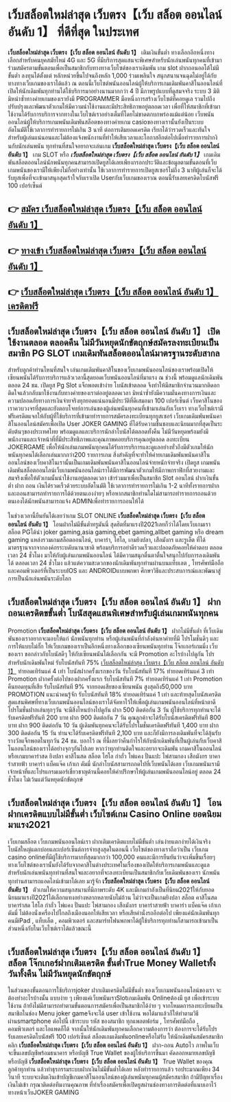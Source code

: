 # เว็บสล็อตใหม่ล่าสุด เว็บตรง【เว็บ สล็อต ออนไลน์ อันดับ 1】  ที่ดีที่สุด ในประเทศ

**เว็บสล็อตใหม่ล่าสุด เว็บตรง【เว็บ สล็อต ออนไลน์ อันดับ 1】** เติมเงินขั้นต่ำ  ทางเลือกอีกหนึ่งทางเลือกสำหรับคนยุคสมัยใหม่ 4G และ 5G ที่มีบริการสุดแสนจะพิเศษสำหรับนักเล่นพนันทุกคนที่เข้ามาร่วมสมัครตามขั้นตอนเพื่อเป็นสมาชิกกับทางทางเว็บไซต์ของเราเดิมพัน เกม slot  ฝากถอนออโต้ไม่มีขั้นต่ำ ลงทุนได้ตั้งแต่ หลักหน่วยขึ้นไปจนถึงหลัก 1,000 ร่วมเพลินใจ สนุกสนานจนฉุดไม่อยู่ได้กับทางทางเว็บเกมของเราได้แล้ว ณ ตอนนี้เว็บไซต์พนันออนไลน์ผู้ให้บริการเกมเดิมพันคาสิโนออนไลน์ที่เปิดให้นักเดิมพันทุกท่านได้ใช้บริการมาอย่างนานมากกว่า 4 ปี มีภาพรูปแบบที่ดูสมจจริง ระบบ 3 มิติ
มิหนำซ้ำทางค่ายเกมของเรายังมี  PROGRAMMER มือหนึ่งการสร้างเว็บไซต์ที่คอยดูเล  รวมไปถึงปรับปรุงและพัฒนาตัวเกมให้มีความน่าใช้งานและมีประสิทธิภาพอยู่ตลอดเวลา เพื่อที่ให้สมาชิกที่เข้ามาใช้งานได้รับการบริการจากทางในเว็บไซต์เราอย่างเต็มที่โดยไม่ขาดตกบกพร่องแม้แต่น้อย เว็บพนันออนไลน์ผู้ให้บริการเกมพนันเดิมพันสล็อตของทางค่ายเกม casioของทางเรานั้นยังเป็นระบบ อัตโนมัติใช้เวลาการทำรายการไม่เกิน 3 นาที ต่อการเติมยอดเครดิต เรียกได้ว่ารวดเร็วและทันใจสำหรับผู้เล่นแน่นอนและไม่ต้องแจ้งพนักงานที่ทำให้เสียเวลาและโอกาสอีกต่อไปเมื่อทำรายการฝากงินกับนักเล่นพนัน
ทุกท่านที่สนใจอยากจะเล่นเกม **เว็บสล็อตใหม่ล่าสุด เว็บตรง【เว็บ สล็อต ออนไลน์ อันดับ 1】** เกม SLOT  หรือ ***เว็บสล็อตใหม่ล่าสุด เว็บตรง【เว็บ สล็อต ออนไลน์ อันดับ 1】*** เกมเดิมพันสล็อตออนไลน์นักพนันทุกคนสามารถเปิดยูสได้เลยเพียงกรอกประวัติและข้อมูลตามขั้นตอนที่เว็บเกมพนันของเรามีให้เพียงไม่กี่อย่างเท่านั้น ใช้เวลาการทำรายการเปิดยูสเซอร์ไม่ถึง 3 นาทีผู้เล่นก็จะได้รับยูสเพื่อที่จะเข้ามาสนุกสุดเร้าใจกับเราเปิด Userกับเว็บเกมของเราณ ตอนนี้รับเลยเครดิตโบนัสฟรี 100 เปอร์เซ็นต์ 

## 👉 [สมัคร เว็บสล็อตใหม่ล่าสุด เว็บตรง【เว็บ สล็อต ออนไลน์ อันดับ 1】](https://archa888.com/)
## 👉 [ทางเข้า เว็บสล็อตใหม่ล่าสุด เว็บตรง【เว็บ สล็อต ออนไลน์ อันดับ 1】](https://archa888.com/)
## 👉 [เว็บสล็อตใหม่ล่าสุด เว็บตรง【เว็บ สล็อต ออนไลน์ อันดับ 1】 เครดิตฟรี](https://archa888.com/)

## เว็บสล็อตใหม่ล่าสุด เว็บตรง【เว็บ สล็อต ออนไลน์ อันดับ 1】 เปิดใช้งานตลอด ตลอดคืน ไม่มีวันหยุดนักขัตฤกษ์สมัครลงทะเบียนเป็นสมาชิก  PG SLOT เกมเดิมพันสล็อตออนไลน์มาตรฐานระดับสากล

สำหรับลูกค้าท่านไหนที่สนใจ เล่นเกมเดิมพันคาสิโนของเว็บเกมพนันออนไลน์ของเราพร้อมเปิดให้เซียนพนันได้รับการบริการแล้วเวลานี้สุดยอดเว็บพนันออนไลน์ที่มาแรง ณ ช่วงนี้ พร้อมดูแลนักเดิมพันตลอด 24 ชม. เปิดยูส  Pg Slot แจ็กพอตเข้าง่าย โบนัสเข้าตลอด จึงทำให้มีสมาชิกจำนวนมากติดอกติดใจแล้วกลับมาใช้งานกับทางค่ายของเราต่ออยู่ตลอดเวลา มิหนำซ้ำยังมีความมั่นคงทางการเงินและความปลอดภัยทางการเงินจ่ายจริงทุกยอดแน่นอนมีประวัติที่ดีเสมอมา 100 เปอร์เซ็นต์ เว็บคาสิโนของเราควบวงจรที่สุดและยังตอบโจทย์การเล่นของผู้เล่นพนันทุกคนที่เข้ามาเล่นกับเว็บเรา
ทางเว็บไซต์เรามีฟรีเครดิตแจกให้กับผู้ที่ใช้บริการที่เข้ามาทำรายการสมัครลงทะเบียนทุกยูสเซอร์ เว็บเกมเดิมพันพนันคาสิโนออนไลน์สมัครเพื่อเปิด User JOKER GAMING ที่ได้รับความชื่นชอบและนิยมมากที่สุดเป็นระดับต้นๆของประเทศไทย พร้อมดูแลและบริการนักล่าโบนัสได้ตลอดทั้งคืน ไม่มีวันหยุดพร้อมยังมีพนักงานและเจ้าหน้าที่ที่มีประสิทธิภาพและคุณภาพคอยบริการคุณอยู่ตลอด ลงทะเบียน JOKERGAME เพื่อให้นักเล่นเกมพนันทุกคนได้รับการบริการและดูแลอย่างทั่วถึงมีตัวเกมให้นักพนันทุกคนได้เลือกเล่นมากกว่า200 รายการเกม
สิ่งสำคัญที่จะทำให้ค่ายเกมเดิมพันพนันคาสิโนออนไลน์ของเว็บคาสิโนเรานั้นเป็นเกมเดิมพันพนันคาสิโนออนไลน์จ่ายหนักจ่ายจริง เปิดยูส  เกมพนันเดิมพันสล็อตออนไลน์เว็บเกมพนันออนไลน์เราได้มีการพัฒนาตัวเกมให้มีภาพกราฟิกที่สวยงามและสมจริงเพื่อให้ตัวเกมนั้นน่าใช้งานอยู่ตลอดเวลา เข้าร่วมมาเพื่อเป็นสมาชิก Slot ออนไลน์ ฝากเงินขั้นต่ำ ฝาก ถอน เงินได้รวดเร็วด้วยระบบอัตโนมัติ ใช้เวลาการทำรายการไม่เกิน 1-2 นาทีทั้งรายการฝากและถอนสามารถทำรายการได้ด้วยตนเองง่ายๆ หรือหากสมาชิกท่านใดไม่สามารถทำรายการถอนด้วยตนเองได้นักพนันสามารถแจ้ง ADMINเพื่อทำรายการถอนให้ได้

ในช่วงเวลานี้ยืนยันได้เลยว่าเกม SLOT ONLINE  **เว็บสล็อตใหม่ล่าสุด เว็บตรง【เว็บ สล็อต ออนไลน์ อันดับ 1】** โอนฝากไม่มีขั้นต่ำทรูมันนี่ สุดฮิตที่มาแรงปี2021เลยก็ว่าได้โดยเว็บเกมเรา สล็อต PGได้นำ  joker gaming,asia gaming,ebet gaming,allbet gaming หรือ dream gaming แหล่งรวมเกมสล็อตออนไลน์, บาคาร่า, ไฮโล, เกมยิงปลา, เสือมังกร และรูเล็ต ที่ได้มาตรฐานจากจากองค์กรระบดับนานาชาติ พร้อมบริการอย่าดีรวดเร็วและปลอดภัยคอยให้คำตอบ ตลอดเวลา 24 ชั่วโมง มาให้กับผู้เล่นเกมพนันออนไลน์ ได้มีความสนุกตื่นตาตื่นใจสนุกไปกับการลงเดิมพัน ได้ ตลอดเวลา 24 ชั่วโมง แล้วแต่ความสะดวกของนักเดิมพันทุกท่านผ่านบนแท็บเลต , โทรศัพท์มือถือ และคอมพิวเตอร์ที่เป็นระบบIOS และ ANDROIDแบบพกพา ศึกษาวิธีและประสบการณ์และพัฒนาสู่การเป็นนักเล่นพนันระดับโลก

## เว็บสล็อตใหม่ล่าสุด เว็บตรง【เว็บ สล็อต ออนไลน์ อันดับ 1】 ฝากถอนเครดิตขขั้นต่ำ โบนัสสุดแสนพิเศษสำหรับผู้เล่นเกมพนันทุกคน

 Promotion  **เว็บสล็อตใหม่ล่าสุด เว็บตรง【เว็บ สล็อต ออนไลน์ อันดับ 1】** ฝากไม่มีขั้นต่ำ ที่เว็บเดิมพันของเราอยากจะมอบให้แก่  นักพนันทุกท่าน หรือผู้เล่นพนันที่กำลังค้นหาค่ายที่มี โปรโมชั่นดีๆ และการให้แบบไม่กั๊ก ให้เว็บเกมของเราเป็นอีกหนึ่งทางเลือกของเซียนพนันทุกท่าน โจ๊กเกอร์เกมมิ่ง เว็บของเรา ขอกล่าวกับโบนัสดีๆ ให้กับเซียนพนันได้เลือกกัน จะมี Promotion อะไรบ้างไปดูกัน
โปรสำหรับนักเดิมพันใหม่ รับโบนัสทันที 75% [เว็บสล็อตใหม่ล่าสุด เว็บตรง【เว็บ สล็อต ออนไลน์ อันดับ 1】](https://archa888.com/) ทำยอดเทิร์นแค่ 4 เท่า
โบนัสฝากครั้งแรกของวัน รับโบนัสทันที 17% ทำยอดเทิร์นแค่ 3 เท่า
 Promotion ฝากครั้งต่อไปของฝากครั้งแรก รับโบนัสทันที 7% ทำยอดเทิร์นแค่ 1 เท่า
 Promotion คืนยอดทุนที่เสีย รับโบนัสทันที 9% จากยอดเสียของเซียนพนัน สูงสุดถึง50,000 บาท
 PROMOTION แนะนำคนรู้จัก รับโบนัสทันที 18% ทำยอดเทิร์นแค่ 1 เท่า
และท้ายสุดโบนัสเครดิตสุดแสนพิศษที่ทางเว็บเกมพนันออนไลน์ของเราได้จัดหาไว้ให้เพื่อผู้เล่นเกมพนันออนไลน์ที่หน้าตาดี โปรโมชั่นฝากเล่นทุกๆวัน จะมีสิ่งไหนบ้างไปดูกัน
ฝาก 500 ติดต่อกัน 3 วัน ผู้ใช้บริการทุกท่านจะได้รับเครดิตฟรีทันที 200 บาท
ฝาก 900 ติดต่อกัน 7 วัน คุณลูกค้าจะได้รับโบนัสเครดิตฟรีทันที 800 บาท
ฝาก 900 ติดต่อกัน 10 วัน ผู้เดิมพันทุกคนจะได้รับโปรโมชั่นเครดิตฟรีทันที 1,400 บาท
ฝาก 300 ติดต่อกัน 15 วัน ท่านจะได้รับเครดิตฟรีทันที 2,100 บาท
และก็ยังมีการลงเดิมพันที่จะได้ลุ้นรับรางวัลแจ็กพอตในทุกวัน 24 ชม. บอกไว้ ณ ที่นี้เลยว่าคืนกำไรให้กับนักเดิมพันที่เป็นผู้เล่นกับเว็บคาสิโนออนไลน์ของเราได้อย่างจุกๆกันไปเลย หากว่าทุกท่านติดใจและอยากจะเดิมพัน เกมคาสิโนออนไลน์ หรือเกมบาคาร่าสด ยิงปลา คาสิโนสด สล็อต ไฮโล กำถั่ว ไพ่แคง ปั่นแปะ ไพ่สามกอง เสือมังกร บาคาร่าสายฟ้า บาคาร่า แบ็คแจ๊ค เก้าเก ดัมมี่ นักล่าโบนัสสามารถกดไปที่เว็บพนันได้เลย เว็บเกมพนันเรามีเจ้าหน้าที่และโปรแกรมเมอร์เชี่ยวชาญด้านนี้คอยให้คำปรึกษาให้ผู้เล่นเกมพนันออนไลน์อยู่ ตลอด 24 ชั่วโมง ไม่เว้นแต่วันหยุดนักขัตฤกษ์

## เว็บสล็อตใหม่ล่าสุด เว็บตรง【เว็บ สล็อต ออนไลน์ อันดับ 1】 โอนฝากเครดิตแบบไม่มีขั้นต่ำ  เว็บไซต์เกม  Casino Online ยอดนิยมมาแรง2021

เว็บเกมสล็อต เว็บเกมพนันออนไลน์เรา ฝากเติมเครดิตแบบไม่มีขั้นต่ำ เล่นง่ายแตกง่ายได้เงินจริง โบนัสใหญ่แตกบ่อยและเปอร์เซ็นต์การจ่ายสูงสุดในตอนนี้ เว็บไซต์ของทางเราถือว่าเป็น เว็บเกม casino onlineที่มีผู้ใช้บริการมากที่สุดมากกว่า 100,000 คนและมีการยืนยันว่าจะเพิ่มขึ้นเรื่อยๆ ทางเว็บไซต์ของเรานั้นยังได้รับจากคาสิโนต่างประเทศในเรื่องของเปิดให้บริการเกมพนันและดูแล สำหรับนักเล่นพนันทุกท่านที่สนใจและอยากที่จะลงทะเบียนเป็นสมาชิกกับเว็บเดิมพันของเรา นักพนันทุกท่านสามารถแอดไลน์เข้ามาได้เลย
	มารู้จัก **เว็บสล็อตใหม่ล่าสุด เว็บตรง【เว็บ สล็อต ออนไลน์ อันดับ 1】** ตัวเกมให้ความสนุกสนานที่มีภาพระดับ 4K และมีเกมกำลังเป็นที่นิยม2021ให้กับยอดนิยมมาแรงปี2021ได้เลือกแทงอย่างหลากหลายนับไม่ถ้วน  ไม่ว่าจะเป็นเกมยิงปลา สล็อต คาสิโนสด บาคาร่าสด ไฮโล กำถั่ว ไพ่แคง ปั่นแปะ ไพ่สามกอง เสือมังกร บาคาร่าสายฟ้า บาคาร่า แบ็คแจ๊ค เก้าเก ดัมมี่ ไม่ต้องนั่งเครื่องไปไกลถึงเมืองนอกให้เสียเวลา หรือเสียค่านั่งรถอีกต่อไป เพียงแค่นักเดิมพันทุกคนมีiPad , แท็บเล็ต , คอมพิวเตอร์ และสมาร์ทโฟนพกพาได้ผู้ใช้บริการทุกท่านก็สามารถเข้ามาเป็นส่วนหนึ่งกับในเว็บไซต์เราได้แล้วขณะนี้

## เว็บสล็อตใหม่ล่าสุด เว็บตรง【เว็บ สล็อต ออนไลน์ อันดับ 1】 สล็อต โจ๊กเกอร์ฝากเติมเครดิต ขั้นต่ำTrue Money Walletทั้งวันทั้งคืน ไม่มีวันหยุดนักขัตฤกษ์

ในส่วนของขั้นตอนการใช้บริการjoker ฝากเติมเครดิตไม่มีขั้นต่ำ ของเว็บเกมพนันออนไลน์ของเรา จะต้องทำอะไรบ้างนั้น แบบง่าย ๆ เพียงแค่เว็บพนันเราSlotเกมเดิมพัน Onlineต้องมี ยูส เพื่อเข้าระบบใช้งาน ถ้ายังไม่มีสามารถทำตามขั้นตอนการสมัครเพื่อเป็นสมาชิกได้ง่าย ๆ จากโหมดการลงทะเบียนเป็นสมาชิกในช่อง Menu joker gameจึงจะได้ user เข้าใช้งาน พอได้มาแล้วก็ให้ทำตามวิธีผ่านsmartphone ต่อไปนี้
เข้าระบบ รหัส  ของสมาชิก ทุกแพลตฟอร์ม , โทรศัพท์มือถือ , คอมพิวเตอร์ และไอแพดก็ได้
จากนั้นให้นักเดิมพันทุกคนเลือกความต้องการว่า ต้องการจะได้รับโปร รับเลยเครดิตโบนัสฟรี 100 เปอร์เซ็นต์  สล็อตเกมเดิมพันonlineหรือไม่รับ
ให้นักเดิมพันสมัครสมาชิก คลิก **เว็บสล็อตใหม่ล่าสุด เว็บตรง【เว็บ สล็อต ออนไลน์ อันดับ 1】** ฝาก-ถอน Autoไว ภาพในเว็บจะขึ้นเลขบัญชีพร้อมธนาคาร หรือบัญชี True Wallet ของผู้ให้บริการขึ้นมา
คัดลอกหมายเลขบัญชี หรือบัญชี **เว็บสล็อตใหม่ล่าสุด เว็บตรง【เว็บ สล็อต ออนไลน์ อันดับ 1】** True Wallet ของคุณลูกค้าทุกท่าน แล้วทำธุรกรรมระบบฝากเงินไม่มีขั้นต่ำได้เลย
หลังทำรายการแล้ว รอประมาณเพียง 34 วินาที ระบบจะเติมเงินเข้าบัญชีเกมคาสิโนออนไลน์ของผู้เล่นพนันทุกคนผู้สมัครสมาชิก
ถ้ามีปัญหาเรื่องเงินไม่เข้า กรุณาติดต่อทีมงานคุณภาพ ที่ทำเรื่องสมัครเพื่อเปิดยูสผ่านช่องทางการติดต่อที่แนบเอาไว้ทางหน้าเว็บJOKER GAMING


